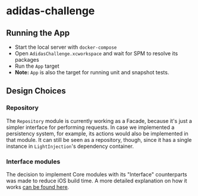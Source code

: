 # adidas-challenge

## Running the App
- Start the local server with `docker-compose`
- Open `AdidasChallenge.xcworkspace` and wait for SPM to resolve its packages
- Run the `App` target 
- **Note:** `App` is also the target for running unit and snapshot tests.

## Design Choices
### Repository
The `Repository` module is currently working as a Facade, because it's just a simpler interface for performing requests. 
In case we implemented a persistency system, for example, its actions would also be implemented in that module.
It can still be seen as a repository, though, since it has a single instance in `LightInjection`'s dependency container.

### Interface modules
The decision to implement Core modules with its "Interface" counterparts was made to reduce iOS build time.
A more detailed explanation on how it works [can be found here](https://swiftrocks.com/reducing-ios-build-times-by-using-interface-targets).

